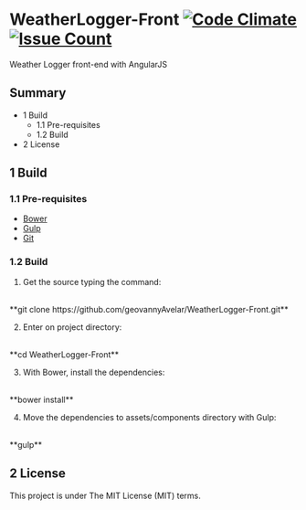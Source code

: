 # WeatherLogger-Front [![Code Climate](https://codeclimate.com/github/geovannyAvelar/WeatherLogger-Front/badges/gpa.svg)](https://codeclimate.com/github/geovannyAvelar/WeatherLogger-Front) [![Issue Count](https://codeclimate.com/github/geovannyAvelar/WeatherLogger-Front/badges/issue_count.svg)](https://codeclimate.com/github/geovannyAvelar/WeatherLogger-Front)
Weather Logger front-end with AngularJS

## Summary
* 1 Build
    * 1.1 Pre-requisites
    * 1.2 Build
* 2 License

## 1 Build

### 1.1 Pre-requisites

- [Bower](https://bower.io/)
- [Gulp](http://gulpjs.com/)
- [Git](https://git-scm.com/)

### 1.2 Build

1. Get the source typing the command:
<br>
**git clone https://github.com/geovannyAvelar/WeatherLogger-Front.git**

2. Enter on project directory:
<br>
**cd WeatherLogger-Front**

3. With Bower, install the dependencies:
<br>
**bower install**

4. Move the dependencies to assets/components directory with Gulp:
<br>
**gulp**

## 2 License
This project is under The MIT License (MIT) terms.
